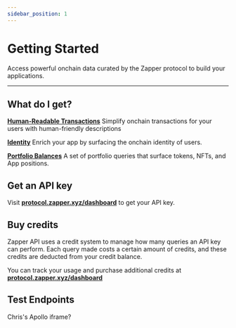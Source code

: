 ```yaml
---
sidebar_position: 1
---
```



# Getting Started


Access powerful onchain data curated by the Zapper protocol to build your applications.

---

## What do I get?

**[Human-Readable Transactions](/docs/api-intro/Human-Readable%20Transactions)**
Simplify onchain transactions for your users with human-friendly descriptions

**[Identity](/docs/api-intro/Onchain%20Identity)**
Enrich your app by surfacing the onchain identity of users.

**[Portfolio Balances](/docs/api-intro/Token%20Balances)**
A set of portfolio queries that surface tokens, NFTs, and App positions.


## Get an API key

Visit **[protocol.zapper.xyz/dashboard]((https://protocol.zapper.xyz/dashboard))** to get your API key.

## Buy credits

Zapper API uses a credit system to manage how many queries an API key can perform. Each query made costs a certain amount of credits, and these credits are deducted from your credit balance.

You can track your usage and purchase additional credits at **[protocol.zapper.xyz/dashboard]((https://protocol.zapper.xyz/dashboard))**


## Test Endpoints

Chris's Apollo iframe?
